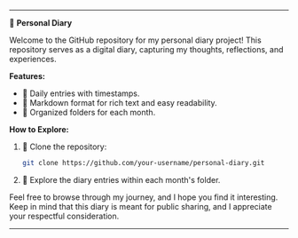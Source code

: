 
---

📖 **Personal Diary**

Welcome to the GitHub repository for my personal diary project! This repository serves as a digital diary, capturing my thoughts, reflections, and experiences.

**Features:**
- 📅 Daily entries with timestamps.
- 📝 Markdown format for rich text and easy readability.
- 📂 Organized folders for each month.

**How to Explore:**
1. 📁 Clone the repository:
   ```bash
   git clone https://github.com/your-username/personal-diary.git
   ```
2. 📖 Explore the diary entries within each month's folder.

Feel free to browse through my journey, and I hope you find it interesting. Keep in mind that this diary is meant for public sharing, and I appreciate your respectful consideration.

---

